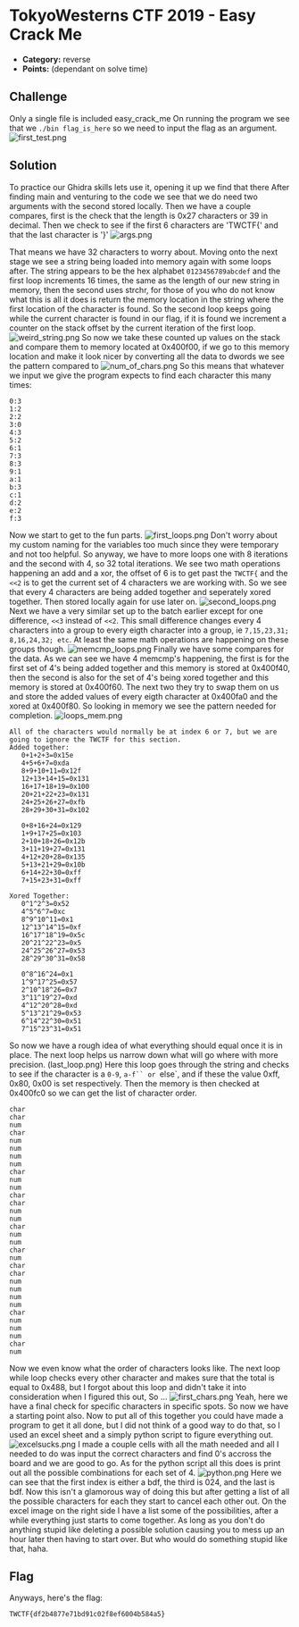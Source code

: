 <!-- borrowed from https://github.com/m3ssap0/CTF-Writeups/blob/master/template.md -->

# TokyoWesterns CTF 2019 - Easy Crack Me

* **Category:** reverse
* **Points:** (dependant on solve time)

## Challenge

Only a single file is included easy_crack_me 
On running the program we see that we `./bin flag_is_here` so we need to input the flag as an argument.
![first_test.png](first_test.png)

## Solution
To practice our Ghidra skills lets use it, opening it up we find that there
After finding main and venturing to the code we see that we do need two arguments with the second stored locally. Then we have a couple compares, first is the check that the length is 0x27 characters or 39 in decimal. Then we check to see if the first 6 characters are 'TWCTF{' and that the last character is '}'
![args.png](args.png)

That means we have 32 characters to worry about. Moving onto the next stage we see a string being loaded into memory again with some loops after. The string appears to be the hex alphabet `0123456789abcdef` and the first loop increments 16 times, the same as the length of our new string in memory, then the second uses strchr, for those of you who do not know what this is all it does is return the memory location in the string where the first location of the character is found. So the second loop keeps going while the current character is found in our flag, if it is found we increment a counter on the stack offset by the current iteration of the first loop.
![weird_string.png](weird_string.png)
So now we take these counted up values on the stack and compare them to memory located at 0x400f00, if we go to this memory location and make it look nicer by converting all the data to dwords we see the pattern compared to
![num_of_chars.png](num_of_chars.png)
So this means that whatever we input we give the program expects to find each character this many times:
```
0:3
1:2
2:2
3:0
4:3
5:2
6:1
7:3
8:3
9:1
a:1
b:3
c:1
d:2
e:2
f:3
```

Now we start to get to the fun parts.
![first_loops.png](first_loops.png)
Don't worry about my custom naming for the variables too much since they were temporary and not too helpful. So anyway, we have to more loops one with 8 iterations and the second with 4, so 32 total iterations. We see two math operations happening an add and a xor, the offset of 6 is to get past the `TWCTF{` and the `<<2` is to get the current set of 4 characters we are working with. So we see that every 4 characters are being added together and seperately xored together. Then stored locally again for use later on.
![second_loops.png](second_loops.png)
Next we have a very similar set up to the batch earlier except for one difference, `<<3` instead of `<<2`. This small difference changes every 4 characters into a group to every eigth character into a group, ie `7,15,23,31; 8,16,24,32; etc`. At least the same math operations are happening on these groups though.
![memcmp_loops.png](memcmp_loops.png)
Finally we have some compares for the data. As we can see we have 4 memcmp's happening, the first is for the first set of 4's being added together and this memory is stored at 0x400f40, then the second is also for the set of 4's being xored together and this memory is stored at 0x400f60. The next two they try to swap them on us and store the added values of every eigth character at 0x400fa0 and the xored at 0x400f80. So looking in memory we see the pattern needed for completion.
![loops_mem.png](loops_mem.png)
 ```
All of the characters would normally be at index 6 or 7, but we are going to ignore the TWCTF for this section.
Added together:
	0+1+2+3=0x15e
	4+5+6+7=0xda
	8+9+10+11=0x12f
	12+13+14+15=0x131
	16+17+18+19=0x100
	20+21+22+23=0x131
	24+25+26+27=0xfb
	28+29+30+31=0x102

	0+8+16+24=0x129
	1+9+17+25=0x103
	2+10+18+26=0x12b
	3+11+19+27=0x131
	4+12+20+28=0x135
	5+13+21+29=0x10b
	6+14+22+30=0xff
	7+15+23+31=0xff

Xored Together:
	0^1^2^3=0x52
	4^5^6^7=0xc
	8^9^10^11=0x1
	12^13^14^15=0xf
	16^17^18^19=0x5c
	20^21^22^23=0x5
	24^25^26^27=0x53
	28^29^30^31=0x58

	0^8^16^24=0x1
	1^9^17^25=0x57
	2^10^18^26=0x7
	3^11^19^27=0xd
	4^12^20^28=0xd
	5^13^21^29=0x53
	6^14^22^30=0x51
	7^15^23^31=0x51
```


So now we have a rough idea of what everything should equal once it is in place.
The next loop helps us narrow down what will go where with more precision.
(last_loop.png)
Here this loop goes through the string and checks to see if the character is a `0-9`, `a-f`` or `else`, and if these the value 0xff, 0x80, 0x00 is set respectively. Then the memory is then checked at 0x400fc0 so we can get the list of character order.
```
char
char
num
char
num
num
num
num
char
num
num
char
char
num
num
char
num
num
char
num
char
char
num
num
num
num
char
num
num
num
char
num
```
Now we even know what the order of characters looks like.
The next loop while loop checks every other character and makes sure that the total is equal to 0x488, but I forgot about this loop and didn't take it into consideration when I figured this out, So ...
![first_chars.png](first_chars.png)
Yeah, here we have a final check for specific characters in specific spots. So now we have a starting point also. Now to put all of this together you could have made a program to get it all done, but I did not think of a good way to do that, so I used an excel sheet and a simply python script to figure everything out.
![excelsucks.png](excelsucks.png)
I made a couple cells with all the math needed and all I needed to do was input the correct characters and find 0's accross the board and we are good to go. As for the python script all this does is print out all the possible combinations for each set of 4.
![python.png](python.png)
Here we can see that the first index is either a bdf, the third is 024, and the last is bdf. Now this isn't a glamorous way of doing this but after getting a list of all the possible characters for each they start to cancel each other out. On the excel image on the right side I have a list some of the possibilities, after a while everything just starts to come together. As long as you don't do anything stupid like deleting a possible solution causing you to mess up an hour later then having to start over. But who would do something stupid like that, haha.

## Flag
Anyways, here's the flag:

```
TWCTF{df2b4877e71bd91c02f8ef6004b584a5}
```

